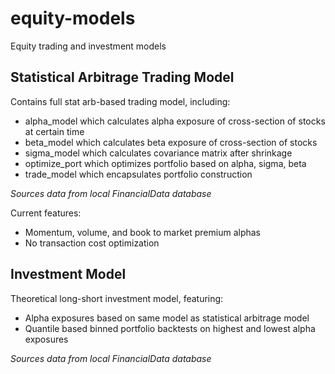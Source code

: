 # equity-models
Equity trading and investment models

## Statistical Arbitrage Trading Model
Contains full stat arb-based trading model, including:

* alpha_model which calculates alpha exposure of cross-section of stocks at certain time
* beta_model which calculates beta exposure of cross-section of stocks
* sigma_model which calculates covariance matrix after shrinkage
* optimize_port which optimizes portfolio based on alpha, sigma, beta
* trade_model which encapsulates portfolio construction

*Sources data from local FinancialData database*

Current features:
* Momentum, volume, and book to market premium alphas
* No transaction cost optimization

## Investment Model
Theoretical long-short investment model, featuring:

* Alpha exposures based on same model as statistical arbitrage model
* Quantile based binned portfolio backtests on highest and lowest alpha exposures

*Sources data from local FinancialData database*